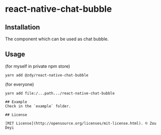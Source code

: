 # react-native-chat-bubble

## Installation
The component which can be used as chat bubble.

## Usage
 (for myself in private npm store)
```
yarn add @zdy/react-native-chat-bubble
```
(for everyone)
```
yarn add file:/...path.../react-native-chat-bubble

## Example
Check in the `example` folder.

## License

[MIT License](http://opensource.org/licenses/mit-license.html). © Zou Deyi
